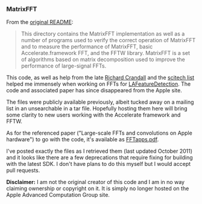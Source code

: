 ### MatrixFFT

From the [original README](https://github.com/nickoneill/MatrixFFT/raw/master/README-original):

> This directory contains the MatrixFFT implementation as well as a number of programs used to verify the correct operation of MatrixFFT and to measure the performance of MatrixFFT, basic Accelerate.framework FFT, and the FFTW library. MatrixFFT is a set of algorithms based on matrix decomposition used to improve the performance of large-signal FFTs.

This code, as well as help from the late [Richard Crandall](http://en.wikipedia.org/wiki/Richard_Crandall) and the [scitech list](https://lists.apple.com/mailman/listinfo/scitech) helped me immensely when working on FFTs for [LAFeatureDetection](https://github.com/nickoneill/LAFeatureDetection). The code and associated paper has since disappeared from the Apple site.

The files were publicly available previously, albeit tucked away on a mailing list in an unsearchable in a tar file. Hopefully hosting them here will bring some clarity to new users working with the Accelerate framework and FFTW.

As for the referenced paper ("Large-scale FFTs and convolutions
on Apple hardware") to go with the code, it's available as [FFTapps.pdf](https://github.com/nickoneill/MatrixFFT/raw/master/FFTapps.pdf).

I've posted exactly the files as I retrieved them (last updated October 2011) and it looks like there are a few deprecations that require fixing for building with the latest SDK. I don't have plans to do this myself but I would accept pull requests.

**Disclaimer:** I am not the original creator of this code and I am in no way claiming ownership or copyright on it. It is simply no longer hosted on the Apple Advanced Computation Group site.
